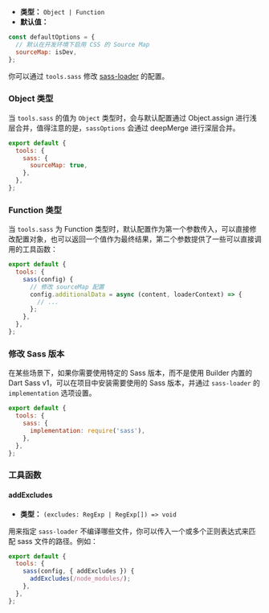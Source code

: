 - **类型：** `Object | Function`
- **默认值：**

```js
const defaultOptions = {
  // 默认在开发环境下启用 CSS 的 Source Map
  sourceMap: isDev,
};
```

你可以通过 `tools.sass` 修改 [sass-loader](https://github.com/webpack-contrib/sass-loader) 的配置。

### Object 类型

当 `tools.sass` 的值为 `Object` 类型时，会与默认配置通过 Object.assign 进行浅层合并，值得注意的是，`sassOptions` 会通过 deepMerge 进行深层合并。

```js
export default {
  tools: {
    sass: {
      sourceMap: true,
    },
  },
};
```

### Function 类型

当 `tools.sass` 为 Function 类型时，默认配置作为第一个参数传入，可以直接修改配置对象，也可以返回一个值作为最终结果，第二个参数提供了一些可以直接调用的工具函数：

```js
export default {
  tools: {
    sass(config) {
      // 修改 sourceMap 配置
      config.additionalData = async (content, loaderContext) => {
        // ...
      };
    },
  },
};
```

### 修改 Sass 版本

在某些场景下，如果你需要使用特定的 Sass 版本，而不是使用 Builder 内置的 Dart Sass v1，可以在项目中安装需要使用的 Sass 版本，并通过 `sass-loader` 的 `implementation` 选项设置。

```js
export default {
  tools: {
    sass: {
      implementation: require('sass'),
    },
  },
};
```

### 工具函数

#### addExcludes

- **类型：** `(excludes: RegExp | RegExp[]) => void`

用来指定 `sass-loader` 不编译哪些文件，你可以传入一个或多个正则表达式来匹配 sass 文件的路径。例如：

```js
export default {
  tools: {
    sass(config, { addExcludes }) {
      addExcludes(/node_modules/);
    },
  },
};
```
